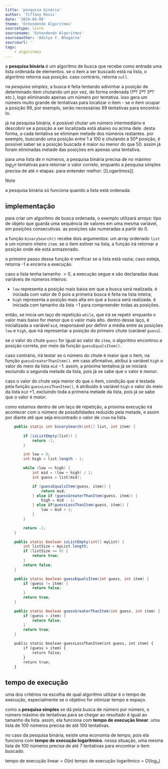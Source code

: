 ```yaml
---
title: 'pesquisa binária'
author: 'Tiffany Rossi'
date: '2024-04-08'
theme: 'Entendendo Algoritmos'
sourcetype: livro
sourcename: 'Entendendo Algoritmos'
sourceauthor: 'Aditya Y. Bhagarva'
sourceurl: ''
tags:
    - algoritmos
---
```

a **pesquisa binária** é um algoritmo de busca que recebe como entrada uma lista ordenada de elementos. se o item a ser buscado está na lista, o algoritmo retorna sua posição. caso contrário, retorna `null`.

na *pesquisa simples*, a busca é feita tentando adivinhar a posição de determinado item chutando um por vez, de forma ordenada (1ª? 2ª? 3ª? etc.),  logo eliminando apenas um número por tentativa. isso gera um número muito grande de tentativas para localizar o item - se o item ocupar a posição 99, por exemplo, serão necessárias 99 tentativas para encontrá-lo.

já na pesquisa binária, é possível chutar um número intermediário e descobrir se a posição a ser localizada está abaixo ou acima dele. desta forma, a cada tentativa se eliminam metade dos números restantes. por exemplo, buscando uma posição entre 1 a 100 e chutando a 50ª posição, é possível saber se a posição buscada é maior ou menor do que 50. assim já foram eliminadas metade das posições em apenas uma tentativa. 

para uma lista de $n$ números, a pesquisa binária precisa de no máximo $log_2n$ tentativas para retornar o valor correto, enquanto a pesquisa simples precisa de até $n$ etapas. para entender melhor: [[Logaritmos]]. 

> [!NOTE]
> a pesquisa binária só funciona quando a lista está ordenada.

## implementação
para criar um algoritmo de busca ordenada, o exemplo utilizará *arrays*: tipo de objeto que guarda uma sequência de valores em uma mesma variável, em posições consecutivas. as posições são numeradas a partir do $0$.

a função `binarySearch()` recebe dois argumentos: um array ordenado `list` e um número inteiro `item`. se o item estiver na lista, a função irá retornar a posição onde ele está armazenado.

o primeiro passo dessa função é verificar se a lista está vazia; caso esteja, retorna -1 e encerra a execução.

caso a lista tenha tamanho $>0$, a execução segue e são declaradas duas variáveis de números inteiros:
- `low` representa a posição mais baixa em que a busca será realizada. é iniciada com valor de $0$ pois a primeira busca é feita na lista inteira;
- `high` representa a posição mais alta em que a busca será realizada. é iniciada com tamanho da lista $- 1$ para compreender todas as posições.

então, se inicia um laço de repetição `while`, que irá se repetir enquanto o valor mais baixo for menor que o valor mais alto. dentro desse laço, é inicializada a variável `mid`, responsável por definir a média entre as posições `low` e `high`, que irá representar a posição do primeiro chute (variável `guess`).

se o valor do chute `guess` for igual ao valor do `item`, o algoritmo encontrou a posição correta, por meio da função `guessEqualsItem()`.

caso contrário, irá testar se o número do chute é maior que o item, na função `guessGreaterThanItem()`. em caso afirmativo, atribui à variável `high` o valor do meio da lista `mid` $-1$. assim, a próxima tentativa já se iniciará excluindo a segunda metade da lista, pois já  se sabe que o valor é *menor*.

caso o valor do chute seja menor do que o item,  condição que é testada pela função `guessLessThanItem()`, é atribuído à variável `high` o valor do meio da lista `mid` $+1$, excluindo toda a primeira metade da lista, pois já se sabe que o valor é *maior*.

como estamos dentro de um laço de repetição, a próxima execução irá acontecer com o número de possibilidades reduzido pela metade, e assim por diante até que seja encontrado o valor de `item` na lista.

```java
    public static int binarySearch(int[] list, int item) {
		
        if (isListEmpty(list)) {
            return -1;
        }

        int low = 0;
        int high = list.length - 1;

        while (low <= high) {
            int mid = (low + high) / 2;
            int guess = list[mid];

            if (guessEqualsItem(guess, item)) {
                return mid;
            } else if (guessGreaterThanItem(guess, item)) {
                high = mid - 1;
            } else if(guessLessThanItem(guess, item)) {
                low = mid + 1;
            }
        }

        return -1;
    }
```

```java
    public static boolean isListEmpty(int[] myList) {
        int listSize = myList.length;
        if (listSize == 0) {
            return true;
        }
        return false;
    }

```

```java
    public static boolean guessEqualsItem(int guess, int item) {
        if (guess != item) {
            return false;
        }
        return true;
    }
```

```java
    public static boolean guessGreaterThanItem(int guess, int item) {
        if (guess < item) {
            return false;
        }
        return true;
    }
```

~~~jsp
    public static boolean guessLessThanItem(int guess, int item) {
        if (guess > item) {
            return false;
        }
        return true;
    }
~~~

## tempo de execução
uma dos critérios na escolha de qual algoritmo utilizar é o tempo de execução, especialmente se o objetivo for otimizar tempo e espaço. 

como a **pesquisa simples** se dá pela busca de número por número, o número máximo de tentativas para se chegar ao resultado é igual ao tamanho da lista. assim, ela funciona com **tempo de execução linear**. uma lista de $100$ números precisa de até $100$ tentativas.

no caso da pesquisa binária, existe uma economia de tempo, pois ela funciona com **tempo de execução logarítmico**. nessa situação, uma mesma lista de $100$ números precisa de até $7$ tentativas para encontrar o item buscado.

tempo de execução linear = $O(n)$
tempo de execução logarítmico = $O(log_{n})$
